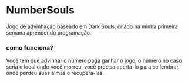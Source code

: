 # NumberSouls
Jogo de advinhação baseado em Dark Souls, criado na minha primeira semana aprendendo programação.

### como funciona?
Você tem que advinhar o número paga ganhar o jogo, o número no caso seria o local onde você morreu, você precisa acerta-lo para se lembrar onde perdeu
suas almas e recupera-las. 
